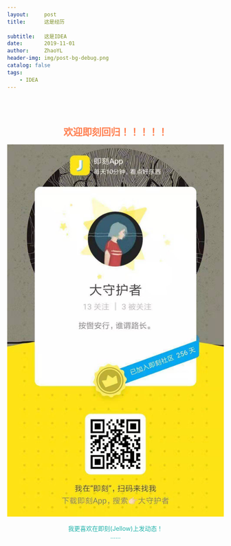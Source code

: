 ```yaml
---
layout:     post
title:      这是经历

subtitle:   这是IDEA
date:       2019-11-01
author:     ZhaoYL
header-img: img/post-bg-debug.png
catalog: false
tags:
    - IDEA
---
```

<br />
<br />

<h1 style="text-align:center; font-family:宋体;font-size:22px; color:Coral">欢迎即刻回归！！！！！</h1>

![扫码](/img/jobsImg/job8.png)

<p style="text-align:center;color:LightSeaGreen">我更喜欢在即刻(Jellow)上发动态！<br/>
......</p>
